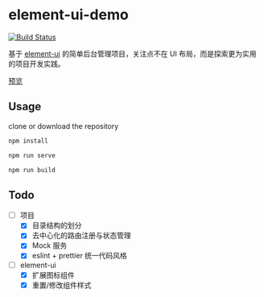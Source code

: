 # element-ui-demo

[![Build Status](https://travis-ci.org/Wizard67/element-ui-demo.svg?branch=master)](https://travis-ci.org/Wizard67/element-ui-demo)
 
基于 [element-ui](https://github.com/ElemeFE/element) 的简单后台管理项目，关注点不在 UI 布局，而是探索更为实用的项目开发实践。

[预览](https://wizard67.github.io/element-ui-demo/)

## Usage

clone or download the repository

```bash
npm install

npm run serve

npm run build
```

## Todo

- [ ] 项目
    - [x] 目录结构的划分
    - [x] 去中心化的路由注册与状态管理
    - [x] Mock 服务
    - [x] eslint + prettier 统一代码风格
- [ ] element-ui
    - [x] 扩展图标组件
    - [x] 重置/修改组件样式
